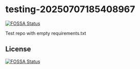 # testing-20250707185408967
[![FOSSA Status](https://app.fossa.com/api/projects/git%2Bgithub.com%2Fkirogum%2Ftesting-20250707185408967.svg?type=shield)](https://app.fossa.com/projects/git%2Bgithub.com%2Fkirogum%2Ftesting-20250707185408967?ref=badge_shield)

Test repo with empty requirements.txt


## License
[![FOSSA Status](https://app.fossa.com/api/projects/git%2Bgithub.com%2Fkirogum%2Ftesting-20250707185408967.svg?type=large)](https://app.fossa.com/projects/git%2Bgithub.com%2Fkirogum%2Ftesting-20250707185408967?ref=badge_large)